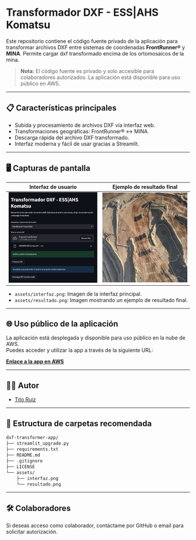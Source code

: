 # Transformador DXF - ESS|AHS Komatsu

Este repositorio contiene el código fuente privado de la aplicación para transformar archivos DXF entre sistemas de coordenadas **FrontRunner®** y **MINA**.
Permite cargar dxf transformado encima de los ortomosaicos de la mina.

> **Nota:** El código fuente es privado y solo accesible para colaboradores autorizados.
> La aplicación está disponible para uso público en AWS.

---

## 📋 Características principales

- Subida y procesamiento de archivos DXF vía interfaz web.
- Transformaciones geográficas: FrontRunner® ↔ MINA.
- Descarga rápida del archivo DXF transformado.
- Interfaz moderna y fácil de usar gracias a Streamlit.

---

## 🖥️ Capturas de pantalla

| Interfaz de usuario | Ejemplo de resultado final |
|---------------------|--------------------------|
| ![Interfaz principal](assets/interfaz.png) | ![DXF transformado](assets/resultado.png) |

- `assets/interfaz.png`: Imagen de la interfaz principal.
- `assets/resultado.png`: Imagen mostrando un ejemplo de resultado final.

---

## 🌐 Uso público de la aplicación

La aplicación está desplegada y disponible para uso público en la nube de AWS.  
Puedes acceder y utilizar la app a través de la siguiente URL:

**[Enlace a la app en AWS](http://ec2-18-222-200-4.us-east-2.compute.amazonaws.com:8501/)**

---

## 👨‍💻 Autor

- [Tito Ruiz](https://github.com/titoruizh)

---

## 📁 Estructura de carpetas recomendada

```
dxf-transformer-app/
├── streamlit_upgrade.py
├── requirements.txt
├── README.md
├── .gitignore
├── LICENSE
└── assets/
    ├── interfaz.png
    └── resultado.png
```

---

## 🛠️ Colaboradores

Si deseas acceso como colaborador, contáctame por GitHub o email para solicitar autorización.
